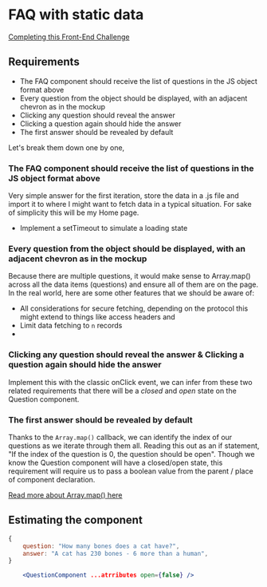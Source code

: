 # FAQ with static data

[Completing this Front-End Challenge](https://frontendeval.com/questions/faq-component)

## Requirements

- The FAQ component should receive the list of questions in the JS object format above
- Every question from the object should be displayed, with an adjacent chevron as in the mockup
- Clicking any question should reveal the answer
- Clicking a question again should hide the answer
- The first answer should be revealed by default

Let's break them down one by one,

### The FAQ component should receive the list of questions in the JS object format above

Very simple answer for the first iteration, store the data in a .js file and import it to where I might want to fetch data in a typical situation. For sake of simplicity this will be my Home page.

- Implement a setTimeout to simulate a loading state

### Every question from the object should be displayed, with an adjacent chevron as in the mockup

Because there are multiple questions, it would make sense to Array.map() across all the data items (questions) and ensure all of them are on the page. In the real world, here are some other features that we should be aware of:

- All considerations for secure fetching, depending on the protocol this might extend to things like access headers and 
- Limit data fetching to `n` records
- 

### Clicking any question should reveal the answer & Clicking a question again should hide the answer

Implement this with the classic onClick event, we can infer from these two related requirements that there will be a _closed_ and _open_ state on the Question component.

### The first answer should be revealed by default

Thanks to the ```Array.map()``` callback, we can identify the index of our questions as we iterate through them all. Reading this out as an if statement, "If the index of the question is 0, the question should be open". Though we know the Question component will have a closed/open state, this requirement will require us to pass a boolean value from the parent / place of component declaration.

[Read more about Array.map() here](https://developer.mozilla.org/en-US/docs/Web/JavaScript/Reference/Global_Objects/Array/map)

## Estimating the component

```js
{
    question: "How many bones does a cat have?",
    answer: "A cat has 230 bones - 6 more than a human",
}
```

```jsx
    <QuestionComponent ...atrributes open={false} />
```